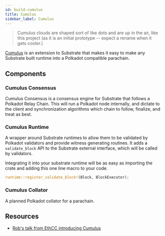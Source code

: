 ```yaml
---
id: build-cumulus
title: Cumulus
sidebar_label: Cumulus
---
```


> Cumulus clouds are shaped sort of like dots and are up in the air, like this project (as it is an
> initial prototype -- expect a rename when it gets cooler.)

[Cumulus](https://github.com/paritytech/cumulus) is an extension to Substrate that makes it easy to
make any Substrate built runtime into a Polkadot compatible parachain.

## Components

### Cumulus Consensus

Cumulus Consensus is a consensus engine for Substrate that follows a Polkadot Relay Chain. This will
run a Polkadot node internally, and dictate to the client and synchronization algorithms which chain
to follow, finalize, and treat as best.

### Cumulus Runtime

A wrapper around Substrate runtimes to allow them to be validated by Polkadot validators and provide
witness generating routines. It adds a `validate_block` API to the Substrate external interface,
which will be called by validators.

Integrating it into your substrate runtime will be as easy as importing the crate and adding this
one line macro to your code.

```rust
runtime::register_validate_block!(Block, BlockExecutor);
```

### Cumulus Collator

A planned Polkadot collator for a parachain.

## Resources

- [Rob's talk from EthCC introducing Cumulus](https://www.youtube.com/watch?v=thgtXq5YMOo)
